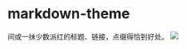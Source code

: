 # markdown-theme
间或一抹少数派红的标题、链接，点缀得恰到好处。
![](https://pic.downk.cc/item/5f4b6bdd160a154a676d99ad.png)
